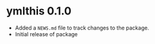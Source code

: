 # ymlthis 0.1.0

* Added a `NEWS.md` file to track changes to the package.
* Initial release of package
